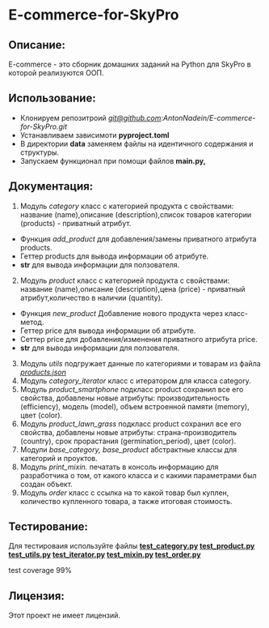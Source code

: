 # E-commerce-for-SkyPro

## Описание:

E-commerce - это сборник домашних заданий на Python для SkyPro в которой реализуются ООП.

## Использование:
* Клонируем репозитроий *git@github.com:AntonNadein/E-commerce-for-SkyPro.git*
* Устанавливаем зависимоти **pyproject.toml**
* В директории **data** заменяем файлы на идентичного содержания и структуры.
* Запускаем функционал при помощи файлов **main.py,**


## Документация:
1. Модуль *category* класс с категорией продукта с свойствами: название (name),описание 
(description),список товаров категории (products) - приватный атрибут.
- Функция *add_product*  для добавления/замены приватного атрибута products.
- Геттер products для вывода информации об атрибуте.
- __str__ для вывода информации для ползователя.
2. Модуль *product* класс с категорией продукта с свойствами: название (name),описание 
(description),цена (price) - приватный атрибут,количество в наличии (quantity).
- Функция *new_product*  Добавление нового продукта через класс-метод.
- Геттер price для вывода информации об атрибуте.
- Сеттер price для добавления/изменения приватного атрибута price.
- __str__ для вывода информации для ползователя.
3. Модуль *utils* подгружает данные по категориями и товарам из файла 
*[products.json](data%2Fproducts.json)*
4. Модуль *category_iterator* класс с итератором для класса category.
5. Модуль *product_smartphone* подкласс product сохранил все его свойства, добавлены новые
атрибуты: производительность (efficiency), модель (model), объем встроенной памяти (memory),
цвет (color).
6. Модуль *product_lawn_grass* подкласс product сохранил все его свойства, добавлены новые
атрибуты: страна-производитель (country), срок прорастания (germination_period), цвет (color).
7. Модули *base_category, base_product* абстрактные классы для категорий и проуктов.
8. Модуль *print_mixin.* печатать в консоль информацию для разработчика о том, от какого класса 
и с какими параметрами был создан объект.
9. Модуль *order* класс с ссылка на то какой товар был куплен, количество купленного товара, а 
также итоговая стоимость.


## Тестирование:
Для тестироваия используйте файлы 
**[test_category.py](tests%2Ftest_category.py)
[test_product.py](tests%2Ftest_product.py)
[test_utils.py](tests%2Ftest_utils.py)
[test_iterator.py](tests%2Ftest_iterator.py)
[test_mixin.py](tests%2Ftest_mixin.py)
[test_order.py](tests%2Ftest_order.py)**

test coverage 99%

## Лицензия:

Этот проект не имеет лицензий.